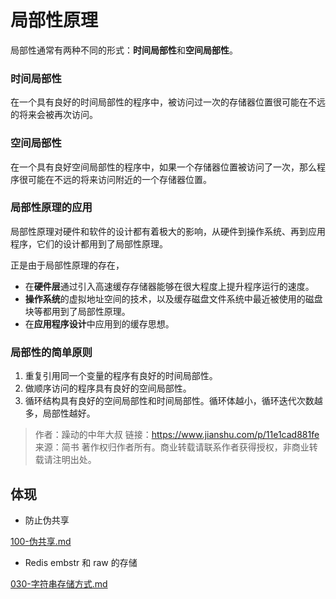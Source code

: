 # 局部性原理

局部性通常有两种不同的形式：**时间局部性**和**空间局部性**。

### 时间局部性

在一个具有良好的时间局部性的程序中，被访问过一次的存储器位置很可能在不远的将来会被再次访问。

### 空间局部性

在一个具有良好空间局部性的程序中，如果一个存储器位置被访问了一次，那么程序很可能在不远的将来访问附近的一个存储器位置。

### 局部性原理的应用

局部性原理对硬件和软件的设计都有着极大的影响，从硬件到操作系统、再到应用程序，它们的设计都用到了局部性原理。

正是由于局部性原理的存在，

- 在**硬件层**通过引入高速缓存存储器能够在很大程度上提升程序运行的速度。
- **操作系统**的虚拟地址空间的技术，以及缓存磁盘文件系统中最近被使用的磁盘块等都用到了局部性原理。
- 在**应用程序设计**中应用到的缓存思想。

### 局部性的简单原则

1. 重复引用同一个变量的程序有良好的时间局部性。
2. 做顺序访问的程序具有良好的空间局部性。
3. 循环结构具有良好的空间局部性和时间局部性。循环体越小，循环迭代次数越多，局部性越好。



> 作者：躁动的中年大叔
> 链接：https://www.jianshu.com/p/11e1cad881fe
> 来源：简书
> 著作权归作者所有。商业转载请联系作者获得授权，非商业转载请注明出处。

## 体现

- 防止伪共享

 [100-伪共享.md](100-伪共享.md) 

- Redis embstr 和 raw 的存储 

[030-字符串存储方式.md](../../../13-persistence/02-Redis/010-数据类型-String/030-字符串存储方式.md) 


